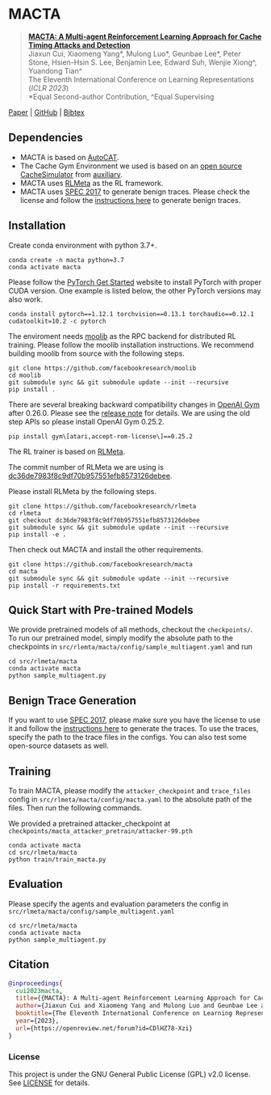 # MACTA

> [**MACTA: A Multi-agent Reinforcement Learning Approach for Cache Timing Attacks and Detection**](https://openreview.net/forum?id=CDlHZ78-Xzi)\
> Jiaxun Cui, Xiaomeng Yang*, Mulong Luo*, Geunbae Lee*, Peter Stone, Hsien-Hsin S. Lee, Benjamin Lee, Edward Suh, Wenjie Xiong^, Yuandong Tian^\
> The Eleventh International Conference on Learning Representations (_ICLR 2023_)\
> \*Equal Second-author Contribution, ^Equal Supervising

[Paper](https://openreview.net/pdf?id=CDlHZ78-Xzi) | [GitHub](https://github.com/facebookresearch/macta) | [Bibtex](#citation)

## Dependencies

* MACTA is based on [AutoCAT](https://github.com/facebookresearch/AutoCAT).
* The Cache Gym Environment we used is based on an [open source CacheSimulator](https://github.com/auxiliary/CacheSimulator) from [auxiliary](https://github.com/auxiliary).
* MACTA uses [RLMeta](https://github.com/facebookresearch/rlmeta) as the RL framework.
* MACTA uses [SPEC 2017](https://www.spec.org/cpu2017/) to generate benign traces. Please check the license and follow the [instructions here](https://code.vt.edu/bearhw-public/rl-mem-trace) to generate benign traces.

## Installation

Create conda environment with python 3.7+.

```
conda create -n macta python=3.7
conda activate macta
```

Please follow the [PyTorch Get Started](https://pytorch.org/get-started/locally/) website to install PyTorch with proper CUDA version. One example is listed below, the other PyTorch versions may also work.

```
conda install pytorch==1.12.1 torchvision==0.13.1 torchaudio==0.12.1 cudatoolkit=10.2 -c pytorch
```

The enviroment needs [moolib](https://github.com/facebookresearch/moolib) as the RPC backend for distributed RL training. Please follow the moolib installation instructions.
We recommend building moolib from source with the following steps.

```
git clone https://github.com/facebookresearch/moolib
cd moolib
git submodule sync && git submodule update --init --recursive
pip install .
```

There are several breaking backward compatibility changes in [OpenAI Gym](https://github.com/openai/gym) after 0.26.0. Please see the [release note](https://github.com/openai/gym/releases/tag/0.26.0) for details. We are using the old step APIs so please install OpenAI Gym 0.25.2.

```
pip install gym\[atari,accept-rom-license\]==0.25.2
```

The RL trainer is based on [RLMeta](https://github.com/facebookresearch/rlmeta).

The commit number of RLMeta we are using is [dc36de7983f8c9df70b957551efb8573126debee](https://github.com/facebookresearch/rlmeta/commit/dc36de7983f8c9df70b957551efb8573126debee).

Please install RLMeta by the following steps.

```
git clone https://github.com/facebookresearch/rlmeta
cd rlmeta
git checkout dc36de7983f8c9df70b957551efb8573126debee
git submodule sync && git submodule update --init --recursive
pip install -e .
```

Then check out MACTA and install the other requirements.

```
git clone https://github.com/facebookresearch/macta
cd macta
git submodule sync && git submodule update --init --recursive
pip install -r requirements.txt

```

## Quick Start with Pre-trained Models
We provide pretrained models of all methods, checkout the `checkpoints/`.
To run our pretrained model, simply modify the absolute path to the checkpoints in `src/rlemta/macta/config/sample_multiagent.yaml` and run
```
cd src/rlmeta/macta
conda activate macta
python sample_multiagent.py
```

## Benign Trace Generation
If you want to use [SPEC 2017](https://www.spec.org/cpu2017/), please make sure you have the license to use it and follow the [instructions here](https://code.vt.edu/bearhw-public/rl-mem-trace) to generate the traces. To use the traces, specify the path to the trace files in the configs. You can also test some open-source datasets as well.

## Training
To train MACTA, please modify the `attacker_checkpoint` and `trace_files` config in `src/rlmeta/macta/config/macta.yaml` to the absolute path of the files. Then run the following commands.

We provided a pretrained attacker_checkpoint at `checkpoints/macta_attacker_pretrain/attacker-99.pth`

```
conda activate macta
cd src/rlmeta/macta
python train/train_macta.py
```

## Evaluation
Please specify the agents and evaluation parameters the config in `src/rlmeta/macta/config/sample_multiagent.yaml`
```
cd src/rlmeta/macta
conda activate macta
python sample_multiagent.py
```

## Citation
```bibtex
@inproceedings{
  cui2023macta,
  title={{MACTA}: A Multi-agent Reinforcement Learning Approach for Cache Timing Attacks and Detection},
  author={Jiaxun Cui and Xiaomeng Yang and Mulong Luo and Geunbae Lee and Peter Stone and Hsien-Hsin S. Lee and Benjamin Lee and G. Edward Suh and Wenjie Xiong and Yuandong Tian},
  booktitle={The Eleventh International Conference on Learning Representations },
  year={2023},
  url={https://openreview.net/forum?id=CDlHZ78-Xzi}
}
```

### License

This project is under the GNU General Public License (GPL) v2.0 license. See [LICENSE](LICENSE) for details.
